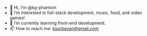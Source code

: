 - 👋 Hi, I’m @kg-phantom
- 👀 I’m interested in full-stack development, music, food, and video games!
- 🌱 I’m currently learning front-end development.
- 📫 How to reach me: ksurbayan@gmail.com

<!---
kg-phantom/kg-phantom is a ✨ special ✨ repository because its `README.md` (this file) appears on your GitHub profile.
You can click the Preview link to take a look at your changes.
--->
